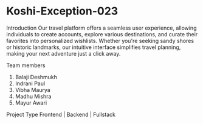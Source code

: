 # Koshi-Exception-023

Introduction
Our travel platform offers a seamless user experience, allowing individuals to create accounts, explore various destinations, and curate their favorites into personalized wishlists. Whether you're seeking sandy shores or historic landmarks, our intuitive interface simplifies travel planning, making your next adventure just a click away.

Team members
1. Balaji Deshmukh
2. Indrani Paul
3. Vibha Maurya
4. Madhu Mishra
5. Mayur Awari

Project Type
Frontend | Backend | Fullstack

